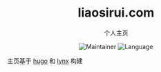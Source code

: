 <div align="center">
<h1 align="center"> liaosirui.com </h1>
<p align="center">
个人主页
</p>
<p align="center">
  <img src="https://img.shields.io/badge/Maintainer-cyril@liaosirui.com-blue.svg" alt="Maintainer">
  <img src="https://img.shields.io/badge/Language-hugo-green.svg" alt="Language">
</p>
</div>

主页基于 [hugo](https://gohugo.io/) 和 [lynx](https://github.com/jpanther/lynx) 构建
